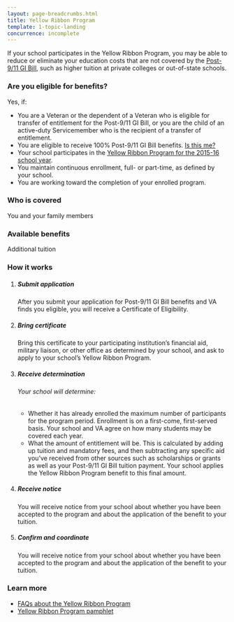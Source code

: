 ```yaml
---
layout: page-breadcrumbs.html
title: Yellow Ribbon Program
template: 1-topic-landing
concurrence: incomplete
---
```


<div class="va-introtext">

If your school participates in the Yellow Ribbon Program, you may be able to reduce or eliminate your education costs that are not covered by the [Post-9/11 GI Bill](/education/gi-bill/post-9-11/index.html), such as higher tuition at private colleges or out-of-state schools.
</div>


<div class="feature" markdown="1">

### Are you eligible for benefits?
Yes, if:

  - You are a Veteran or the dependent of a Veteran who is eligible for transfer of entitlement for the Post-9/11 GI Bill, or you are the child of an active-duty Servicemember who is the recipient of a transfer of entitlement.
  - You are eligible to receive 100% Post-9/11 GI Bill benefits. [Is this me?](https://gibill.custhelp.com/app/answers/detail/a_id/947)
  - Your school participates in the [Yellow Ribbon Program for the 2015-16 school year](http://www.benefits.va.gov/GIBILL/yellow_ribbon/yrp_list_2015.asp ).
  - You maintain continuous enrollment, full- or part-time, as defined by your school.
  - You are working toward the completion of your enrolled program.

### Who is covered
You and your family members
</div>

### Available benefits
Additional tuition


### How it works

<ol class="process">
<li class="process-step list-one">
<div markdown="1">

##### Submit application
After you submit your application for Post-9/11 GI Bill benefits and VA finds you eligible, you will receive a Certificate of Eligibility.
</div>
</li>

<li class="process-step list-two">
<div markdown="1">

##### Bring certificate
Bring this certificate to your participating institution’s financial aid, military liaison, or other office as determined by your school, and ask to apply to your school’s Yellow Ribbon Program.
</div>
</li>

<li class="process-step list-three"><div markdown="1">

##### Receive determination

###### Your school will determine:
  -  Whether it has already enrolled the maximum number of participants for the program period. Enrollment is on a first-come, first-served basis. Your school and VA agree on how many students may be covered each year.
  -  What the amount of entitlement will be. This is calculated by adding up tuition and mandatory fees, and then subtracting any specific aid you’ve received from other sources such as scholarships or grants as well as your Post-9/11 GI Bill tuition payment. Your school applies the Yellow Ribbon Program benefit to this final amount.

</div>
</li>

<li class="process-step list-four"><div markdown="1">

##### Receive notice
You will receive notice from your school about whether you have been accepted to the program and about the application of the benefit to your tuition.
</div>
</li>

<li class="process-step list-five"><div markdown="1">

##### Confirm and coordinate

You will receive notice from your school about whether you have been accepted to the program and about the application of the benefit to your tuition.

</div>
</li>

</ol>

### Learn more

- [FAQs about the Yellow Ribbon Program](http://www.benefits.va.gov/gibill/docs/factsheets/2012_Yellow_Ribbon_Student_FAQs.pdf)
- [Yellow Ribbon Program pamphlet](http://www.benefits.va.gov/gibill/docs/pamphlets/Yellow_Ribbon_Pamphlet.pdf)
